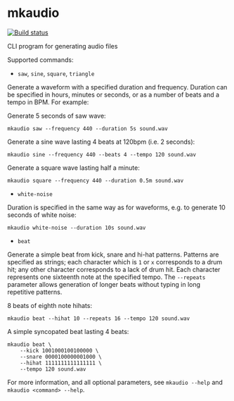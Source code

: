mkaudio
=======

[![Build status](https://travis-ci.org/johnelse/mkaudio.png?branch=master)](https://travis-ci.org/johnelse/mkaudio)

CLI program for generating audio files

Supported commands:

* `saw`, `sine`, `square`, `triangle`

Generate a waveform with a specified duration and frequency. Duration can be
specified in hours, minutes or seconds, or as a number of beats and a tempo in
BPM. For example:

Generate 5 seconds of saw wave:

```
mkaudio saw --frequency 440 --duration 5s sound.wav
```

Generate a sine wave lasting 4 beats at 120bpm (i.e. 2 seconds):

```
mkaudio sine --frequency 440 --beats 4 --tempo 120 sound.wav
```

Generate a square wave lasting half a minute:

```
mkaudio square --frequency 440 --duration 0.5m sound.wav
```

* `white-noise`

Duration is specified in the same way as for waveforms, e.g. to generate 10
seconds of white noise:

```
mkaudio white-noise --duration 10s sound.wav
```

* `beat`

Generate a simple beat from kick, snare and hi-hat patterns. Patterns are
specified as strings; each character which is `1` or `x` corresponds to a drum
hit; any other character corresponds to a lack of drum hit. Each character
represents one sixteenth note at the specified tempo. The `--repeats` parameter
allows generation of longer beats without typing in long repetitive patterns.

8 beats of eighth note hihats:

```
mkaudio beat --hihat 10 --repeats 16 --tempo 120 sound.wav
```

A simple syncopated beat lasting 4 beats:

```
mkaudio beat \
    --kick 1001000100100000 \
    --snare 0000100000001000 \
    --hihat 1111111111111111 \
    --tempo 120 sound.wav
```

For more information, and all optional parameters, see `mkaudio --help` and
`mkaudio <command> --help`.
